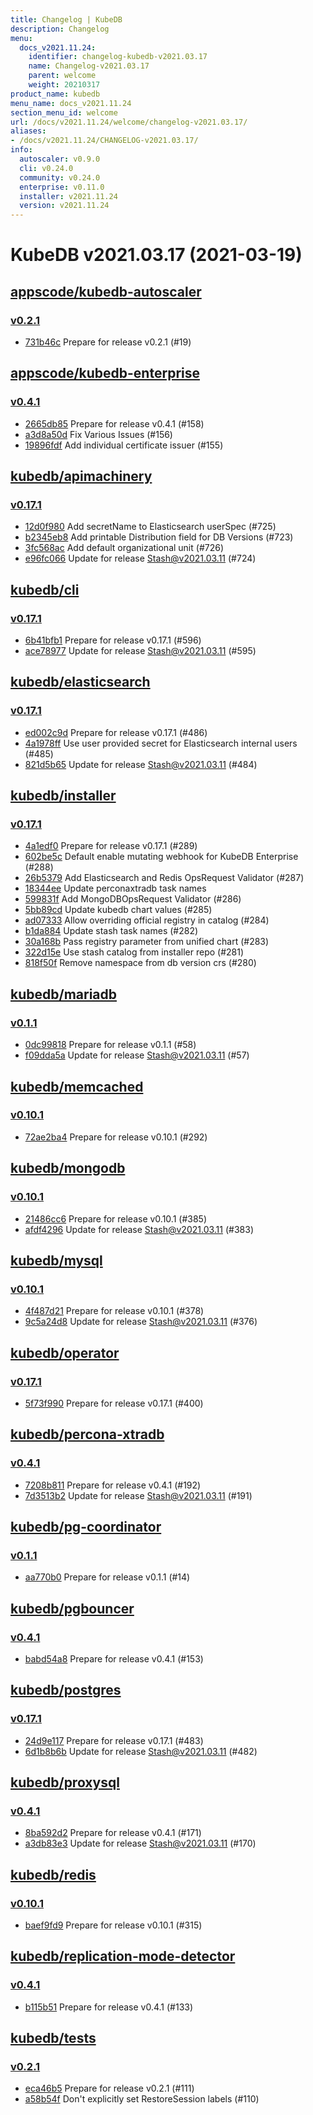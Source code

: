 ```yaml
---
title: Changelog | KubeDB
description: Changelog
menu:
  docs_v2021.11.24:
    identifier: changelog-kubedb-v2021.03.17
    name: Changelog-v2021.03.17
    parent: welcome
    weight: 20210317
product_name: kubedb
menu_name: docs_v2021.11.24
section_menu_id: welcome
url: /docs/v2021.11.24/welcome/changelog-v2021.03.17/
aliases:
- /docs/v2021.11.24/CHANGELOG-v2021.03.17/
info:
  autoscaler: v0.9.0
  cli: v0.24.0
  community: v0.24.0
  enterprise: v0.11.0
  installer: v2021.11.24
  version: v2021.11.24
---
```


# KubeDB v2021.03.17 (2021-03-19)


## [appscode/kubedb-autoscaler](https://github.com/appscode/kubedb-autoscaler)

### [v0.2.1](https://github.com/appscode/kubedb-autoscaler/releases/tag/v0.2.1)

- [731b46c](https://github.com/appscode/kubedb-autoscaler/commit/731b46c) Prepare for release v0.2.1 (#19)



## [appscode/kubedb-enterprise](https://github.com/appscode/kubedb-enterprise)

### [v0.4.1](https://github.com/appscode/kubedb-enterprise/releases/tag/v0.4.1)

- [2665db85](https://github.com/appscode/kubedb-enterprise/commit/2665db85) Prepare for release v0.4.1 (#158)
- [a3d8a50d](https://github.com/appscode/kubedb-enterprise/commit/a3d8a50d) Fix Various Issues (#156)
- [19896fdf](https://github.com/appscode/kubedb-enterprise/commit/19896fdf) Add individual certificate issuer (#155)



## [kubedb/apimachinery](https://github.com/kubedb/apimachinery)

### [v0.17.1](https://github.com/kubedb/apimachinery/releases/tag/v0.17.1)

- [12d0f980](https://github.com/kubedb/apimachinery/commit/12d0f980) Add secretName to Elasticsearch userSpec (#725)
- [b2345eb8](https://github.com/kubedb/apimachinery/commit/b2345eb8) Add printable Distribution field for DB Versions (#723)
- [3fc568ac](https://github.com/kubedb/apimachinery/commit/3fc568ac) Add default organizational unit (#726)
- [e96fc066](https://github.com/kubedb/apimachinery/commit/e96fc066) Update for release Stash@v2021.03.11 (#724)



## [kubedb/cli](https://github.com/kubedb/cli)

### [v0.17.1](https://github.com/kubedb/cli/releases/tag/v0.17.1)

- [6b41bfb1](https://github.com/kubedb/cli/commit/6b41bfb1) Prepare for release v0.17.1 (#596)
- [ace78977](https://github.com/kubedb/cli/commit/ace78977) Update for release Stash@v2021.03.11 (#595)



## [kubedb/elasticsearch](https://github.com/kubedb/elasticsearch)

### [v0.17.1](https://github.com/kubedb/elasticsearch/releases/tag/v0.17.1)

- [ed002c9d](https://github.com/kubedb/elasticsearch/commit/ed002c9d) Prepare for release v0.17.1 (#486)
- [4a1978ff](https://github.com/kubedb/elasticsearch/commit/4a1978ff) Use user provided secret for Elasticsearch internal users (#485)
- [821d5b65](https://github.com/kubedb/elasticsearch/commit/821d5b65) Update for release Stash@v2021.03.11 (#484)



## [kubedb/installer](https://github.com/kubedb/installer)

### [v0.17.1](https://github.com/kubedb/installer/releases/tag/v0.17.1)

- [4a1edf0](https://github.com/kubedb/installer/commit/4a1edf0) Prepare for release v0.17.1 (#289)
- [602be5c](https://github.com/kubedb/installer/commit/602be5c) Default enable mutating webhook for KubeDB Enterprise (#288)
- [26b5379](https://github.com/kubedb/installer/commit/26b5379) Add Elasticsearch and Redis OpsRequest Validator (#287)
- [18344ee](https://github.com/kubedb/installer/commit/18344ee) Update perconaxtradb task names
- [599831f](https://github.com/kubedb/installer/commit/599831f) Add MongoDBOpsRequest Validator (#286)
- [5bb89cd](https://github.com/kubedb/installer/commit/5bb89cd) Update kubedb chart values (#285)
- [ad07333](https://github.com/kubedb/installer/commit/ad07333) Allow overriding official registry in catalog (#284)
- [b1da884](https://github.com/kubedb/installer/commit/b1da884) Update stash task names (#282)
- [30a168b](https://github.com/kubedb/installer/commit/30a168b) Pass registry parameter from unified chart (#283)
- [322d15e](https://github.com/kubedb/installer/commit/322d15e) Use stash catalog from installer repo (#281)
- [818f50f](https://github.com/kubedb/installer/commit/818f50f) Remove namespace from db version crs (#280)



## [kubedb/mariadb](https://github.com/kubedb/mariadb)

### [v0.1.1](https://github.com/kubedb/mariadb/releases/tag/v0.1.1)

- [0dc99818](https://github.com/kubedb/mariadb/commit/0dc99818) Prepare for release v0.1.1 (#58)
- [f09dda5a](https://github.com/kubedb/mariadb/commit/f09dda5a) Update for release Stash@v2021.03.11 (#57)



## [kubedb/memcached](https://github.com/kubedb/memcached)

### [v0.10.1](https://github.com/kubedb/memcached/releases/tag/v0.10.1)

- [72ae2ba4](https://github.com/kubedb/memcached/commit/72ae2ba4) Prepare for release v0.10.1 (#292)



## [kubedb/mongodb](https://github.com/kubedb/mongodb)

### [v0.10.1](https://github.com/kubedb/mongodb/releases/tag/v0.10.1)

- [21486cc6](https://github.com/kubedb/mongodb/commit/21486cc6) Prepare for release v0.10.1 (#385)
- [afdf4296](https://github.com/kubedb/mongodb/commit/afdf4296) Update for release Stash@v2021.03.11 (#383)



## [kubedb/mysql](https://github.com/kubedb/mysql)

### [v0.10.1](https://github.com/kubedb/mysql/releases/tag/v0.10.1)

- [4f487d21](https://github.com/kubedb/mysql/commit/4f487d21) Prepare for release v0.10.1 (#378)
- [9c5a24d8](https://github.com/kubedb/mysql/commit/9c5a24d8) Update for release Stash@v2021.03.11 (#376)



## [kubedb/operator](https://github.com/kubedb/operator)

### [v0.17.1](https://github.com/kubedb/operator/releases/tag/v0.17.1)

- [5f73f990](https://github.com/kubedb/operator/commit/5f73f990) Prepare for release v0.17.1 (#400)



## [kubedb/percona-xtradb](https://github.com/kubedb/percona-xtradb)

### [v0.4.1](https://github.com/kubedb/percona-xtradb/releases/tag/v0.4.1)

- [7208b811](https://github.com/kubedb/percona-xtradb/commit/7208b811) Prepare for release v0.4.1 (#192)
- [7d3513b2](https://github.com/kubedb/percona-xtradb/commit/7d3513b2) Update for release Stash@v2021.03.11 (#191)



## [kubedb/pg-coordinator](https://github.com/kubedb/pg-coordinator)

### [v0.1.1](https://github.com/kubedb/pg-coordinator/releases/tag/v0.1.1)

- [aa770b0](https://github.com/kubedb/pg-coordinator/commit/aa770b0) Prepare for release v0.1.1 (#14)



## [kubedb/pgbouncer](https://github.com/kubedb/pgbouncer)

### [v0.4.1](https://github.com/kubedb/pgbouncer/releases/tag/v0.4.1)

- [babd54a8](https://github.com/kubedb/pgbouncer/commit/babd54a8) Prepare for release v0.4.1 (#153)



## [kubedb/postgres](https://github.com/kubedb/postgres)

### [v0.17.1](https://github.com/kubedb/postgres/releases/tag/v0.17.1)

- [24d9e117](https://github.com/kubedb/postgres/commit/24d9e117) Prepare for release v0.17.1 (#483)
- [6d1b8b6b](https://github.com/kubedb/postgres/commit/6d1b8b6b) Update for release Stash@v2021.03.11 (#482)



## [kubedb/proxysql](https://github.com/kubedb/proxysql)

### [v0.4.1](https://github.com/kubedb/proxysql/releases/tag/v0.4.1)

- [8ba592d2](https://github.com/kubedb/proxysql/commit/8ba592d2) Prepare for release v0.4.1 (#171)
- [a3db83e3](https://github.com/kubedb/proxysql/commit/a3db83e3) Update for release Stash@v2021.03.11 (#170)



## [kubedb/redis](https://github.com/kubedb/redis)

### [v0.10.1](https://github.com/kubedb/redis/releases/tag/v0.10.1)

- [baef9fd9](https://github.com/kubedb/redis/commit/baef9fd9) Prepare for release v0.10.1 (#315)



## [kubedb/replication-mode-detector](https://github.com/kubedb/replication-mode-detector)

### [v0.4.1](https://github.com/kubedb/replication-mode-detector/releases/tag/v0.4.1)

- [b115b51](https://github.com/kubedb/replication-mode-detector/commit/b115b51) Prepare for release v0.4.1 (#133)



## [kubedb/tests](https://github.com/kubedb/tests)

### [v0.2.1](https://github.com/kubedb/tests/releases/tag/v0.2.1)

- [eca46b5](https://github.com/kubedb/tests/commit/eca46b5) Prepare for release v0.2.1 (#111)
- [a58b54f](https://github.com/kubedb/tests/commit/a58b54f) Don't explicitly set RestoreSession labels (#110)




